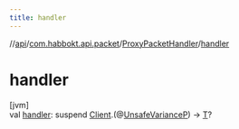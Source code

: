 ```yaml
---
title: handler
---
```

//[api](../../../index.html)/[com.habbokt.api.packet](../index.html)/[ProxyPacketHandler](index.html)/[handler](handler.html)



# handler



[jvm]\
val [handler](handler.html): suspend [Client](../../com.habbokt.api.client/-client/index.html).(@[UnsafeVariance](https://kotlinlang.org/api/latest/jvm/stdlib/kotlin/-unsafe-variance/index.html)[P](index.html)) -&gt; [T](index.html)?




